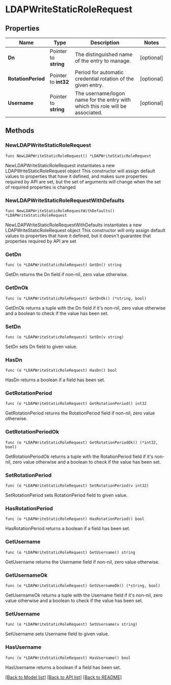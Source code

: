 # LDAPWriteStaticRoleRequest

## Properties

Name | Type | Description | Notes
------------ | ------------- | ------------- | -------------
**Dn** | Pointer to **string** | The distinguished name of the entry to manage. | [optional] 
**RotationPeriod** | Pointer to **int32** | Period for automatic credential rotation of the given entry. | [optional] 
**Username** | Pointer to **string** | The username/logon name for the entry with which this role will be associated. | [optional] 

## Methods

### NewLDAPWriteStaticRoleRequest

`func NewLDAPWriteStaticRoleRequest() *LDAPWriteStaticRoleRequest`

NewLDAPWriteStaticRoleRequest instantiates a new LDAPWriteStaticRoleRequest object
This constructor will assign default values to properties that have it defined,
and makes sure properties required by API are set, but the set of arguments
will change when the set of required properties is changed

### NewLDAPWriteStaticRoleRequestWithDefaults

`func NewLDAPWriteStaticRoleRequestWithDefaults() *LDAPWriteStaticRoleRequest`

NewLDAPWriteStaticRoleRequestWithDefaults instantiates a new LDAPWriteStaticRoleRequest object
This constructor will only assign default values to properties that have it defined,
but it doesn't guarantee that properties required by API are set

### GetDn

`func (o *LDAPWriteStaticRoleRequest) GetDn() string`

GetDn returns the Dn field if non-nil, zero value otherwise.

### GetDnOk

`func (o *LDAPWriteStaticRoleRequest) GetDnOk() (*string, bool)`

GetDnOk returns a tuple with the Dn field if it's non-nil, zero value otherwise
and a boolean to check if the value has been set.

### SetDn

`func (o *LDAPWriteStaticRoleRequest) SetDn(v string)`

SetDn sets Dn field to given value.

### HasDn

`func (o *LDAPWriteStaticRoleRequest) HasDn() bool`

HasDn returns a boolean if a field has been set.

### GetRotationPeriod

`func (o *LDAPWriteStaticRoleRequest) GetRotationPeriod() int32`

GetRotationPeriod returns the RotationPeriod field if non-nil, zero value otherwise.

### GetRotationPeriodOk

`func (o *LDAPWriteStaticRoleRequest) GetRotationPeriodOk() (*int32, bool)`

GetRotationPeriodOk returns a tuple with the RotationPeriod field if it's non-nil, zero value otherwise
and a boolean to check if the value has been set.

### SetRotationPeriod

`func (o *LDAPWriteStaticRoleRequest) SetRotationPeriod(v int32)`

SetRotationPeriod sets RotationPeriod field to given value.

### HasRotationPeriod

`func (o *LDAPWriteStaticRoleRequest) HasRotationPeriod() bool`

HasRotationPeriod returns a boolean if a field has been set.

### GetUsername

`func (o *LDAPWriteStaticRoleRequest) GetUsername() string`

GetUsername returns the Username field if non-nil, zero value otherwise.

### GetUsernameOk

`func (o *LDAPWriteStaticRoleRequest) GetUsernameOk() (*string, bool)`

GetUsernameOk returns a tuple with the Username field if it's non-nil, zero value otherwise
and a boolean to check if the value has been set.

### SetUsername

`func (o *LDAPWriteStaticRoleRequest) SetUsername(v string)`

SetUsername sets Username field to given value.

### HasUsername

`func (o *LDAPWriteStaticRoleRequest) HasUsername() bool`

HasUsername returns a boolean if a field has been set.


[[Back to Model list]](../README.md#documentation-for-models) [[Back to API list]](../README.md#documentation-for-api-endpoints) [[Back to README]](../README.md)


